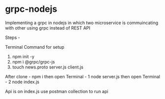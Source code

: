 # grpc-nodejs
Implementing a grpc in nodejs in which two microservice is commuincating with other using grpc instead of REST API


Steps -

Terminal Command for setup
1. npm init -y
2. npm i @grpc/grpc-js
3. touch news.proto server.js client.js



After clone - 
npm i
then open Terminal - 1
node server.js
then open Terminal - 2
node index.js


Api is on index.js use postman collection to run api
